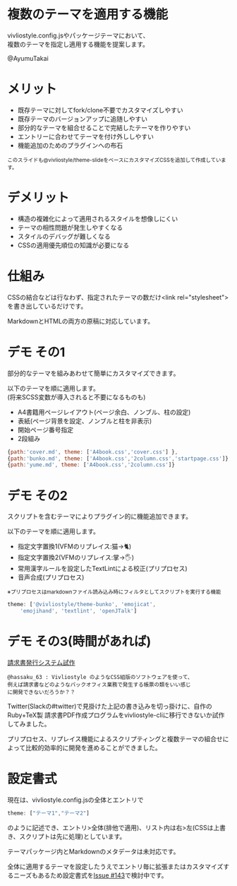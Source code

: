 # 複数のテーマを適用する機能

vivliostyle.config.jsやパッケージテーマにおいて、<br>
複数のテーマを指定し適用する機能を提案します。

@AyumuTakai

# メリット

* 既存テーマに対してfork/clone不要でカスタマイズしやすい
* 既存テーマのバージョンアップに追随しやすい
* 部分的なテーマを組合せることで完結したテーマを作りやすい
* エントリーに合わせてテーマを付け外ししやすい
* 機能追加のためのプラグインへの布石

<small>このスライドも@vivliostyle/theme-slideをベースにカスタマイズCSSを追加して作成しています。</small>

# デメリット

* 構造の複雑化によって適用されるスタイルを想像しにくい
* テーマの相性問題が発生しやすくなる
* スタイルのデバッグが難しくなる
* CSSの適用優先順位の知識が必要になる

# 仕組み

CSSの結合などは行なわず、指定されたテーマの数だけ&lt;link rel="stylesheet"&gt;を書き出しているだけです。

MarkdownとHTMLの両方の原稿に対応しています。

# デモ その1

部分的なテーマを組みあわせて簡単にカスタマイズできます。

以下のテーマを順に適用します。<br>(将来SCSS変数が導入されると不要になるものも)

* A4書籍用ページレイアウト(ページ余白、ノンブル、柱の設定)
* 表紙(ページ背景を設定、ノンブルと柱を非表示)
* 開始ページ番号指定
* 2段組み

```javascript
{path:'cover.md', theme: ['A4book.css','cover.css'] },
{path:'bunko.md', theme: ['A4book.css','2column.css','startpage.css']},
{path:'yume.md', theme: ['A4book.css','2column.css']}
```

# デモ その2

スクリプトを含むテーマによりプラグイン的に機能追加できます。

以下のテーマを順に適用します。

* 指定文字置換1(VFMのリプレイス:猫→🐈)
* 指定文字置換2(VFMのリプレイス:掌→🖐)
* 常用漢字ルールを設定したTextLintによる校正(プリプロセス)
* 音声合成(プリプロセス)

<small>※プリプロセスはmarkdownファイル読み込み時にフィルタとしてスクリプトを実行する機能</small>

```javascript
theme: ['@vivliostyle/theme-bunko', 'emojicat',
    'emojihand', 'textlint', 'openJTalk']
```

# デモ その3(時間があれば)

[請求書発行システム試作](https://github.com/AyumuTakai/vivliostyle-invoice-sample)

```
@hassaku_63 : Vivliostyle のようなCSS組版のソフトウェアを使って、
例えば請求書などのようなバックオフィス業務で発生する帳票の類をいい感じ
に開発できないだろうか？？
```

Twitter(Slackの#twitter)で見掛けた上記の書き込みを切っ掛けに、自作のRuby+TeX製 請求書PDF作成プログラムをvivliostyle-cliに移行できないか試作してみました。

プリプロセス、リプレイス機能によるスクリプティングと複数テーマの組合せによって比較的効率的に開発を進めることができました。

# 設定書式

現在は、vivliostyle.config.jsの全体とエントリで
```javascript
theme: ["テーマ1","テーマ2"]
```
のように記述でき、エントリ>全体(排他で適用)、リスト内は右>左(CSSは上書き、スクリプトは先に処理)としています。

テーマパッケージ内とMarkdownのメタデータは未対応です。

全体に適用するテーマを設定したうえでエントリ毎に拡張またはカスタマイズするニーズもあるため設定書式を[Issue #143](https://github.com/vivliostyle/vivliostyle-cli/issues/143)で検討中です。
